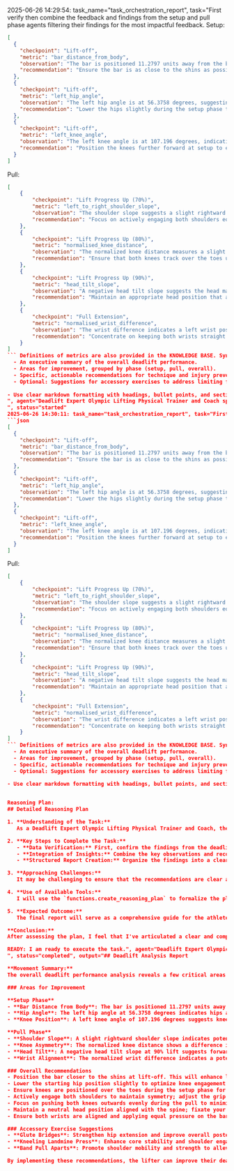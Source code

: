 2025-06-26 14:29:54: task_name="task_orchestration_report", task="First verify then combine the feedback and findings from the setup and pull phase agents filtering their findings for the most impactful feedback. Setup:
```json
[
  {
    "checkpoint": "Lift-off",
    "metric": "bar_distance_from_body",
    "observation": "The bar is positioned 11.2797 units away from the body, indicating potential horizontal distance that may affect leverage.",
    "recommendation": "Ensure the bar is as close to the shins as possible at lift-off to enhance the force transfer and maintain a more efficient lifting position."
  },
  {
    "checkpoint": "Lift-off",
    "metric": "left_hip_angle",
    "observation": "The left hip angle is at 56.3758 degrees, suggesting that the hips may be a bit high, which can lead to a suboptimal pull.",
    "recommendation": "Lower the hips slightly during the setup phase to create a more optimal knee and hip engagement for better power generation in the initial pull."
  },
  {
    "checkpoint": "Lift-off",
    "metric": "left_knee_angle",
    "observation": "The left knee angle is at 107.196 degrees, indicating that the knees might be too far back, which can affect the overall lift-off position.",
    "recommendation": "Position the knees further forward at setup to ensure they remain aligned over the toes to create an improved leverage point during the initial pull."
  }
]
```

Pull:
```json
[
    {
        "checkpoint": "Lift Progress Up (70%)",
        "metric": "left_to_right_shoulder_slope",
        "observation": "The shoulder slope suggests a slight rightward tilt which can indicate a lack of symmetrical strength engagement.",
        "recommendation": "Focus on actively engaging both shoulders equally by tightening the lats and keeping the bar closer to the body during the lift to prevent imbalances."
    },
    {
        "checkpoint": "Lift Progress Up (80%)",
        "metric": "normalised_knee_distance",
        "observation": "The normalized knee distance measures a slight asymmetry, with a higher distance suggesting that one knee may be moving forward more than the other.",
        "recommendation": "Ensure that both knees track over the toes uniformly by consciously pushing the knees outwards during the ascent, maintaining a balanced knee extension."
    },
    {
        "checkpoint": "Lift Progress Up (90%)",
        "metric": "head_tilt_slope",
        "observation": "A negative head tilt slope suggests the head may be leaning forward excessively, which can disrupt spinal alignment and power transfer.",
        "recommendation": "Maintain an appropriate head position that aligns with the spine. Focus on keeping the gaze slightly ahead, at a spot in front of the lifter."
    },
    {
        "checkpoint": "Full Extension",
        "metric": "normalised_wrist_difference",
        "observation": "The wrist difference indicates a left wrist position that may be pronating or shifting more than the right wrist.",
        "recommendation": "Concentrate on keeping both wrists straight and aligned, ensuring equal pressure is applied from both hands on the bar to stabilize and balance the lift."
    }
]
``` Definitions of metrics are also provided in the KNOWLEDGE BASE. Synthesize their outputs into a single, structured markdown report suitable for rendering in a Streamlit application. The report should include:
  - An executive summary of the overall deadlift performance.
  - Areas for improvement, grouped by phase (setup, pull, overall).
  - Specific, actionable recommendations for technique and injury prevention. 
  - Optional: Suggestions for accessory exercises to address limiting factors.
  
- Use clear markdown formatting with headings, bullet points, and sections for easy readability. - Use clear and interpretable language that is in line with the expectations of physical trainer or lifting coach to understand and communicate to a client. - Do not include a section of the output that is not relevant to the deadlift. - Do not include a section of the output if there are no relevant findings. - If there are no relevant findings for any section, explicitly state "This part of the movement looks good." Do not invent or fabricate findings to fill gaps. - The "Accessory Exercise Suggestions" section is optional. Only include this section if there are specific limiting factors identified and relevant suggestions can be made.
", agent="Deadlift Expert Olympic Lifting Physical Trainer and Coach specializing in efficiently synchronising joint movements; integrating lower, middle, and upper body analysis for deadlift
", status="started"
2025-06-26 14:30:11: task_name="task_orchestration_report", task="First verify then combine the feedback and findings from the setup and pull phase agents filtering their findings for the most impactful feedback. Setup:
```json
[
  {
    "checkpoint": "Lift-off",
    "metric": "bar_distance_from_body",
    "observation": "The bar is positioned 11.2797 units away from the body, indicating potential horizontal distance that may affect leverage.",
    "recommendation": "Ensure the bar is as close to the shins as possible at lift-off to enhance the force transfer and maintain a more efficient lifting position."
  },
  {
    "checkpoint": "Lift-off",
    "metric": "left_hip_angle",
    "observation": "The left hip angle is at 56.3758 degrees, suggesting that the hips may be a bit high, which can lead to a suboptimal pull.",
    "recommendation": "Lower the hips slightly during the setup phase to create a more optimal knee and hip engagement for better power generation in the initial pull."
  },
  {
    "checkpoint": "Lift-off",
    "metric": "left_knee_angle",
    "observation": "The left knee angle is at 107.196 degrees, indicating that the knees might be too far back, which can affect the overall lift-off position.",
    "recommendation": "Position the knees further forward at setup to ensure they remain aligned over the toes to create an improved leverage point during the initial pull."
  }
]
```

Pull:
```json
[
    {
        "checkpoint": "Lift Progress Up (70%)",
        "metric": "left_to_right_shoulder_slope",
        "observation": "The shoulder slope suggests a slight rightward tilt which can indicate a lack of symmetrical strength engagement.",
        "recommendation": "Focus on actively engaging both shoulders equally by tightening the lats and keeping the bar closer to the body during the lift to prevent imbalances."
    },
    {
        "checkpoint": "Lift Progress Up (80%)",
        "metric": "normalised_knee_distance",
        "observation": "The normalized knee distance measures a slight asymmetry, with a higher distance suggesting that one knee may be moving forward more than the other.",
        "recommendation": "Ensure that both knees track over the toes uniformly by consciously pushing the knees outwards during the ascent, maintaining a balanced knee extension."
    },
    {
        "checkpoint": "Lift Progress Up (90%)",
        "metric": "head_tilt_slope",
        "observation": "A negative head tilt slope suggests the head may be leaning forward excessively, which can disrupt spinal alignment and power transfer.",
        "recommendation": "Maintain an appropriate head position that aligns with the spine. Focus on keeping the gaze slightly ahead, at a spot in front of the lifter."
    },
    {
        "checkpoint": "Full Extension",
        "metric": "normalised_wrist_difference",
        "observation": "The wrist difference indicates a left wrist position that may be pronating or shifting more than the right wrist.",
        "recommendation": "Concentrate on keeping both wrists straight and aligned, ensuring equal pressure is applied from both hands on the bar to stabilize and balance the lift."
    }
]
``` Definitions of metrics are also provided in the KNOWLEDGE BASE. Synthesize their outputs into a single, structured markdown report suitable for rendering in a Streamlit application. The report should include:
  - An executive summary of the overall deadlift performance.
  - Areas for improvement, grouped by phase (setup, pull, overall).
  - Specific, actionable recommendations for technique and injury prevention. 
  - Optional: Suggestions for accessory exercises to address limiting factors.
  
- Use clear markdown formatting with headings, bullet points, and sections for easy readability. - Use clear and interpretable language that is in line with the expectations of physical trainer or lifting coach to understand and communicate to a client. - Do not include a section of the output that is not relevant to the deadlift. - Do not include a section of the output if there are no relevant findings. - If there are no relevant findings for any section, explicitly state "This part of the movement looks good." Do not invent or fabricate findings to fill gaps. - The "Accessory Exercise Suggestions" section is optional. Only include this section if there are specific limiting factors identified and relevant suggestions can be made.


Reasoning Plan:
## Detailed Reasoning Plan

1. **Understanding of the Task:**
   As a Deadlift Expert Olympic Lifting Physical Trainer and Coach, the goal is to analyze the left view deadlift performance data while integrating findings from both the setup and pull phases. This involves identifying any setup or pull issues that could impact overall performance and safety. The insights will be synthesized into a comprehensive report that includes actionable recommendations for improving lifting technique.

2. **Key Steps to Complete the Task:**
   - **Data Verification:** First, confirm the findings from the deadlift_setup_trainer and deadlift_pull_trainer regarding the specified metrics. 
   - **Integration of Insights:** Combine the key observations and recommendations from both phases to identify overarching issues related to technique and performance.
   - **Structured Report Creation:** Organize the findings into a clear markdown format that highlights areas for improvement, actionable recommendations, and optional accessory exercises.

3. **Approaching Challenges:**
   It may be challenging to ensure that the recommendations are clear and actionable, especially when addressing complex mechanics in the deadlift. To mitigate this, a thorough breakdown of each phase will be performed so the insights are easily relatable to each specific component of the lift.

4. **Use of Available Tools:**
   I will use the `functions.create_reasoning_plan` to formalize the plan and ensure it aligns with the task requirements. After verifying the findings through data analysis, I will compile the results into a markdown report format for clarity and usability in a Streamlit application.

5. **Expected Outcome:**
   The final report will serve as a comprehensive guide for the athlete to improve their deadlift performance efficiently. It will help them understand the critical areas needing attention, provide strategic corrections, and suggest supplementary exercises to address any weak points.

**Conclusion:** 
After assessing the plan, I feel that I've articulated a clear and comprehensive approach to execute the task effectively.

READY: I am ready to execute the task.", agent="Deadlift Expert Olympic Lifting Physical Trainer and Coach specializing in efficiently synchronising joint movements; integrating lower, middle, and upper body analysis for deadlift
", status="completed", output="## Deadlift Analysis Report

**Movement Summary:**  
The overall deadlift performance analysis reveals a few critical areas for adjustment in the setup phase as well as in the pull phase, particularly concerning body positioning and joint alignment. The feedback highlights discrepancies that can limit power transfer and lead to potential imbalances, affecting performance and increasing injury risk. 

### Areas for Improvement

**Setup Phase**
- **Bar Distance from Body**: The bar is positioned 11.2797 units away from the body, which can reduce leverage. 
- **Hip Angle**: The left hip angle at 56.3758 degrees indicates hips are relatively high, which may hinder pull initiation. 
- **Knee Position**: A left knee angle of 107.196 degrees suggests knees are too far back, impacting lift efficiency. 

**Pull Phase**
- **Shoulder Slope**: A slight rightward shoulder slope indicates potential muscle imbalances.
- **Knee Asymmetry**: The normalized knee distance shows a difference in forward progression between knees.
- **Head Tilt**: A negative head tilt slope at 90% lift suggests forward head position could compromise spinal alignment.
- **Wrist Alignment**: The normalized wrist difference indicates a potential issue with the left wrist position during the lift.

### Overall Recommendations
- Position the bar closer to the shins at lift-off. This will enhance leverage and improve power transfer throughout the lift.
- Lower the starting hip position slightly to optimize knee engagement and enhance power generation.
- Ensure knees are positioned over the toes during the setup phase for optimal leverage and balance.
- Actively engage both shoulders to maintain symmetry; adjust the grip to keep the bar close to the body during the ascent.
- Focus on pushing both knees outwards evenly during the pull to minimize lateral movement and ensure balance.
- Maintain a neutral head position aligned with the spine; fixate your gaze slightly ahead, which will help maintain an upright torso and facilitate power transfer.
- Ensure both wrists are aligned and applying equal pressure on the bar to promote stability.

### Accessory Exercise Suggestions
- **Glute Bridges**: Strengthen hip extension and improve overall posterior chain activation.
- **Kneeling Landmine Press**: Enhance core stability and shoulder engagement during lifts.
- **Band Pull Aparts**: Promote shoulder mobility and strength to alleviate imbalances.

By implementing these recommendations, the lifter can improve their deadlift efficiency, enhance power output, and significantly reduce the risk of injury while also facilitating a more balanced and effective lifting technique."

